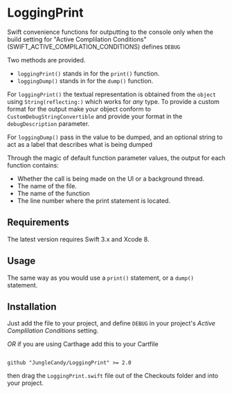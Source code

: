 # LoggingPrint

Swift convenience functions for outputting to the console only when the build setting for "Active  Complilation
Conditions" (SWIFT_ACTIVE_COMPILATION_CONDITIONS) defines `DEBUG`

Two methods are provided.

- `loggingPrint()` stands in for the `print()` function.
- `loggingDump()` stands in for the `dump()` function.

For `loggingPrint()` the textual representation is obtained from the `object` using `String(reflecting:)` which works for _any_ type. To
provide a custom format for the output make your object conform to `CustomDebugStringConvertible` and provide your
format in the `debugDescription` parameter.

For `loggingDump()` pass in the value to be dumped, and an optional string to act as a label that describes what is
being dumped

Through the magic of default function parameter values, the output for each function contains:

- Whether the call is being made on the UI or a background thread.
- The name of the file.
- The name of the function
- The line number where the print statement is located.

## Requirements

The latest version requires Swift 3.x and Xcode 8.

## Usage

The same way as you would use a `print()` statement, or a `dump()` statement.

## Installation

Just add the file to your project, and define `DEBUG` in your project's _Active Complilation Conditions_ setting.

*OR* if you are using Carthage add this to your Cartfile

``` shell

github "JungleCandy/LoggingPrint" >= 2.0

```

then drag the `LoggingPrint.swift` file out of the Checkouts folder and into your project.



